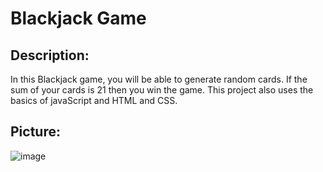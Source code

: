 # Blackjack Game

## Description:

  In this Blackjack game, you will be able to generate random cards. If the sum of your cards is 21 then you win the game. This project also uses the basics of javaScript and HTML and CSS.
  

## Picture:

![image](https://user-images.githubusercontent.com/63158543/147459183-5ee63089-de10-4467-acc8-eeed3b8967fa.png)

